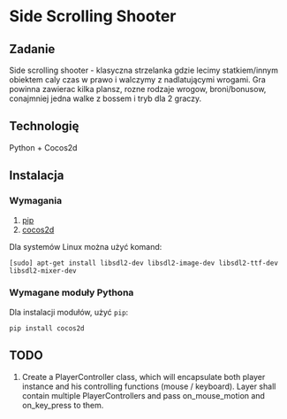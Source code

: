 # Side Scrolling Shooter

## Zadanie

Side scrolling shooter - klasyczna strzelanka gdzie lecimy statkiem/innym obiektem caly czas w prawo i walczymy z nadlatującymi wrogami. Gra powinna zawierac kilka plansz, rozne rodzaje wrogow, broni/bonusow, conajmniej jedna walke z bossem i tryb dla 2 graczy.

## Technologię

Python + Cocos2d

## Instalacja

### Wymagania

1. [pip](https://pip.pypa.io/en/latest/installing.html)
2. [cocos2d](https://github.com/los-cocos/cocos)

Dla systemów Linux można użyć komand:

    [sudo] apt-get install libsdl2-dev libsdl2-image-dev libsdl2-ttf-dev libsdl2-mixer-dev

### Wymagane moduły Pythona

Dla instalacji modułów, użyć `pip`:

    pip install cocos2d

## TODO

1. Create a PlayerController class, which will encapsulate both player instance and his controlling functions (mouse / keyboard). Layer shall contain multiple PlayerControllers and pass on_mouse_motion and on_key_press to them.
